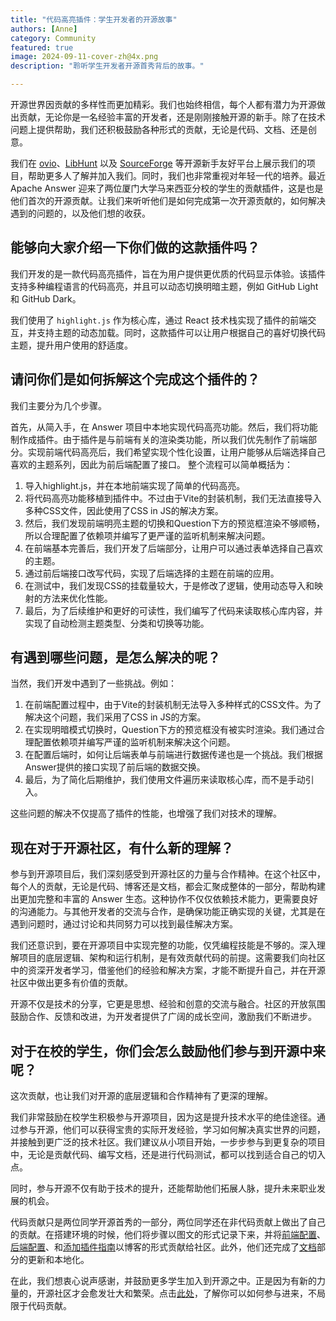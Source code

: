 ```yaml
---
title: "代码高亮插件：学生开发者的开源故事"
authors: [Anne]
category: Community
featured: true
image: 2024-09-11-cover-zh@4x.png
description: "聆听学生开发者开源首秀背后的故事。"

---
```


开源世界因贡献的多样性而更加精彩。我们也始终相信，每个人都有潜力为开源做出贡献，无论你是一名经验丰富的开发者，还是刚刚接触开源的新手。除了在技术问题上提供帮助，我们还积极鼓励各种形式的贡献，无论是代码、文档、还是创意。

我们在 [ovio](https://ovio.org/project/apache/incubator-answer)、[LibHunt](https://www.libhunt.com/r/incubator-answer) 以及 [SourceForge](https://sourceforge.net/projects/incubator-answer/) 等开源新手友好平台上展示我们的项目，帮助更多人了解并加入我们。同时，我们也非常重视对年轻一代的培养。最近 Apache Answer 迎来了两位厦门大学马来西亚分校的学生的贡献插件，这是也是他们首次的开源贡献。让我们来听听他们是如何完成第一次开源贡献的，如何解决遇到的问题的，以及他们想的收获。

## 能够向大家介绍一下你们做的这款插件吗？  
我们开发的是一款代码高亮插件，旨在为用户提供更优质的代码显示体验。该插件支持多种编程语言的代码高亮，并且可以动态切换明暗主题，例如 GitHub Light 和 GitHub Dark。

我们使用了 `highlight.js` 作为核心库，通过 React 技术栈实现了插件的前端交互，并支持主题的动态加载。同时，这款插件可以让用户根据自己的喜好切换代码主题，提升用户使用的舒适度。

## 请问你们是如何拆解这个完成这个插件的？

我们主要分为几个步骤。

首先，从简入手，在 Answer 项目中本地实现代码高亮功能。然后，我们将功能制作成插件。由于插件是与前端有关的渲染类功能，所以我们优先制作了前端部分。实现前端代码高亮后，我们希望实现个性化设置，让用户能够从后端选择自己喜欢的主题系列，因此为前后端配置了接口。
整个流程可以简单概括为：
1. 导入highlight.js，并在本地前端实现了简单的代码高亮。
2. 将代码高亮功能移植到插件中。不过由于Vite的封装机制，我们无法直接导入多种CSS文件，因此使用了CSS in JS的解决方案。
3. 然后，我们发现前端明亮主题的切换和Question下方的预览框渲染不够顺畅，所以合理配置了依赖项并编写了更严谨的监听机制来解决问题。
4. 在前端基本完善后，我们开发了后端部分，让用户可以通过表单选择自己喜欢的主题。
5. 通过前后端接口改写代码，实现了后端选择的主题在前端的应用。
6. 在测试中，我们发现CSS的挂载量较大，于是修改了逻辑，使用动态导入和映射的方法来优化性能。
7. 最后，为了后续维护和更好的可读性，我们编写了代码来读取核心库内容，并实现了自动检测主题类型、分类和切换等功能。

## 有遇到哪些问题，是怎么解决的呢？

当然，我们开发中遇到了一些挑战。例如：

1.  在前端配置过程中，由于Vite的封装机制无法导入多种样式的CSS文件。为了解决这个问题，我们采用了CSS in JS的方案。
2.  在实现明暗模式切换时，Question下方的预览框没有被实时渲染。我们通过合理配置依赖项并编写严谨的监听机制来解决这个问题。
3.  在配置后端时，如何让后端表单与前端进行数据传递也是一个挑战。我们根据Answer提供的接口实现了前后端的数据交换。
4.  最后，为了简化后期维护，我们使用文件遍历来读取核心库，而不是手动引入。

这些问题的解决不仅提高了插件的性能，也增强了我们对技术的理解。

## 现在对于开源社区，有什么新的理解？  
参与到开源项目后，我们深刻感受到开源社区的力量与合作精神。在这个社区中，每个人的贡献，无论是代码、博客还是文档，都会汇聚成整体的一部分，帮助构建出更加完整和丰富的 Answer 生态。这种协作不仅仅依赖技术能力，更需要良好的沟通能力。与其他开发者的交流与合作，是确保功能正确实现的关键，尤其是在遇到问题时，通过讨论和共同努力可以找到最佳解决方案。

我们还意识到，要在开源项目中实现完整的功能，仅凭编程技能是不够的。深入理解项目的底层逻辑、架构和运行机制，是有效贡献代码的前提。这需要我们向社区中的资深开发者学习，借鉴他们的经验和解决方案，才能不断提升自己，并在开源社区中做出更多有价值的贡献。

开源不仅是技术的分享，它更是思想、经验和创意的交流与融合。社区的开放氛围鼓励合作、反馈和改进，为开发者提供了广阔的成长空间，激励我们不断进步。

## 对于在校的学生，你们会怎么鼓励他们参与到开源中来呢？
这次贡献，也让我们对开源的底层逻辑和合作精神有了更深的理解。

我们非常鼓励在校学生积极参与开源项目，因为这是提升技术水平的绝佳途径。通过参与开源，他们可以获得宝贵的实际开发经验，学习如何解决真实世界的问题，并接触到更广泛的技术社区。我们建议从小项目开始，一步步参与到更复杂的项目中，无论是贡献代码、编写文档，还是进行代码测试，都可以找到适合自己的切入点。

同时，参与开源不仅有助于技术的提升，还能帮助他们拓展人脉，提升未来职业发展的机会。

代码贡献只是两位同学开源首秀的一部分，两位同学还在非代码贡献上做出了自己的贡献。在搭建环境的时候，他们将步骤以图文的形式记录下来，并将[前端配置](https://answer.apache.org/zh-CN/blog/2024/08/16/apache-answer-frontend-configuration-guide)、[后端配置](https://answer.apache.org/zh-CN/blog/2024/08/20/apache-answer-backend-configuration-guide)、和[添加插件指南](https://answer.apache.org/zh-CN/blog/2024/08/22/guide-to-add-answer-plugins)以博客的形式贡献给社区。此外，他们还完成了[文档](https://answer.apache.org/zh-CN/docs)部分的更新和本地化。

在此，我们想衷心说声感谢，并鼓励更多学生加入到开源之中。正是因为有新的力量的，开源社区才会愈发壮大和繁荣。点击[此处](https://answer.apache.org/zh-CN/community/contributing)，了解你可以如何参与进来，不局限于代码贡献。